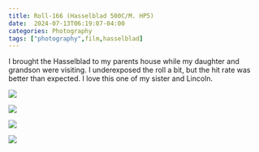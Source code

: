 ```yaml
---
title: Roll-166 (Hasselblad 500C/M. HP5)
date:  2024-07-13T06:19:07-04:00
categories: Photography
tags: ["photography",film,hasselblad]
---
```


I brought the Hasselblad to my parents house while my daughter and grandson were visiting. I underexposed the roll a bit, but the hit rate was better than expected. I love this one of my sister and Lincoln.

![](/img/2024/07/2024-07-13-image1.jpg)

![](/img/2024/07/2024-07-13-cover.jpg)

![](/img/2024/07/2024-07-13-image2.jpg)

![](/img/2024/07/2024-07-13-image3.jpg)


